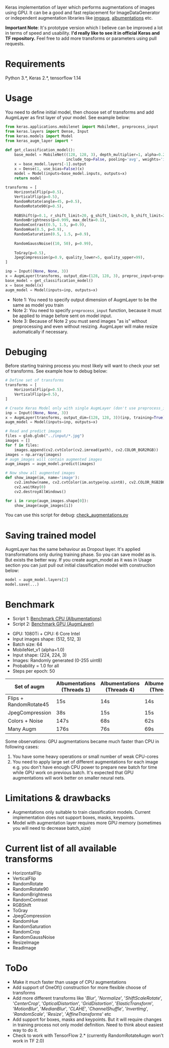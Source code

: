 Keras implementation of layer which performs augmentations of images using GPU. It can be a good and fast replacement for ImageDataGenerator or independent augmentation libraries like [imgaug](https://github.com/aleju/imgaug), [albumentations](https://github.com/albu/albumentations) etc. 

**Important Note**: It's prototype version which I believe can be improved a lot in terms of speed and usability. **I'd really like to see it in official Keras and TF repository.** Feel free to add more transforms or parameters using pull requests.

# Requirements

Python 3.\*, Keras 2.\*, tensorflow 1.14

# Usage

You need to define initial model, then choose set of transforms and add AugmLayer as first layer of your model. See example below:

```python
from keras.applications.mobilenet import MobileNet, preprocess_input
from keras.layers import Dense, Input
from keras.models import Model
from keras_augm_layer import *
    
def get_classification_model():
    base_model = MobileNet((128, 128, 3), depth_multiplier=1, alpha=0.25,
                           include_top=False, pooling='avg', weights='imagenet')
    x = base_model.layers[-1].output
    x = Dense(1, use_bias=False)(x)
    model = Model(inputs=base_model.inputs, outputs=x)
    return model
    
transforms = [
    HorizontalFlip(p=0.5),
    VerticalFlip(p=0.5),
    RandomRotate(angle=45, p=0.5),
    RandomRotate90(p=0.5),
    
    RGBShift(p=0.1, r_shift_limit=20, g_shift_limit=20, b_shift_limit=20),
    RandomBrightness(p=0.999, max_delta=0.1),
    RandomContrast(0.5, 1.5, p=0.9),
    RandomHue(0.5, p=0.9),
    RandomSaturation(0.5, 1.5, p=0.9),
    
    RandomGaussNoise((10, 50), p=0.99),
    
    ToGray(p=0.5),
    JpegCompression(p=0.9, quality_lower=5, quality_upper=99),
]

inp = Input((None, None, 3))
x = AugmLayer(transforms, output_dim=(128, 128, 3), preproc_input=preprocess_input)(inp)
base_model = get_classification_model()
x = base_model(x)
augm_model = Model(inputs=inp, outputs=x)
```

* Note 1: You need to specify output dimension of AugmLayer to be the same as model you train
* Note 2: You need to specify ```preprocess_input``` function, because it must be applied to image before sent on model input.
* Note 3: Because of Note 2 you must send images "as is" without preprocessing and even without resizing. AugmLayer will make resize automatically if necessary.  

# Debuging

Before starting training process you most likely will want to check your set of transforms. See example how to debug below:
 
```python
# Define set of transforms
transforms = [
    HorizontalFlip(p=0.5),
    VerticalFlip(p=0.5),
]

# Create Keras Model only with single AugmLayer (don't use preprocess_input and specify training=True)
inp = Input((None, None, 3))
x = AugmLayer(transforms, output_dim=(128, 128, 3))(inp, training=True)
augm_model = Model(inputs=inp, outputs=x)

# Read and predict images
files = glob.glob("../input/*.jpg")
images = []
for f in files:
    images.append(cv2.cvtColor(cv2.imread(path), cv2.COLOR_BGR2RGB))
images = np.array(images)
# augm_images will contain augmented images
augm_images = augm_model.predict(images)

# Now show all augmented images
def show_image(im, name='image'):
    cv2.imshow(name, cv2.cvtColor(im.astype(np.uint8), cv2.COLOR_RGB2BGR))
    cv2.waitKey(0)
    cv2.destroyAllWindows()

for i in range(augm_images.shape[0]):
    show_image(augm_images[i])
```

You can use this script for debug: [check_augmentations.py](https://github.com/ZFTurbo/Keras-augmentation-layer/blob/master/check_augmentations.py)

# Saving trained model

AugmLayer has the same behaviour as Dropout layer. It's applied transformations only during training phase. So you can save model as is. 
But exists the better way. If you create augm_model as it was in Usage section you can just pull out initial classification model with 
construction below:
  
```python
model = augm_model.layers[2]
model.save(...)
```

# Benchmark

- Script 1: [Benchmark CPU (Albumentations)](https://github.com/ZFTurbo/Keras-augmentation-layer/blob/master/benchmarks/benchmark_cpu_albumentations.py)
- Script 2: [Benchmark GPU (AugmLayer)](https://github.com/ZFTurbo/Keras-augmentation-layer/blob/master/benchmarks/benchmark_gpu_augm.py)

* GPU: 1080Ti + CPU: 6 Core Intel
* Input images shape: (512, 512, 3)
* Batch size: 64
* MobileNet_v1 (alpha=1.0)
* Input shape: (224, 224, 3)
* Images: Randomly generated (0-255 uint8)
* Probability = 1.0 for all
* Steps per epoch: 50

| Set of augm   | Albumentations (Threads 1) | Albumentations (Threads 4) | Albumentations (Threads 6) | AugmLayer |
|---------------|----------------------------|----------------------------|----------------------------|-----------|
| Flips + RandomRotate45 | 15s | 14s | 14s | 19s |
| JpegCompression | 38s | 15s | 15s | 21s |
| Colors + Noise | 147s | 68s | 62s | 32s |
| Many Augm | 176s | 76s | 69s | 41s |

Some observations: GPU augmentations became much faster than CPU in following cases:
1) You have some heavy operations or small number of weak CPU-cores
2) You need to apply large set of different augmentations for each image
e.g. you don't have enough CPU power to prepare new batch for time while GPU work on previous batch. 
It's expected that GPU augmentations will work better on smaller neural nets.  

# Limitations & drawbacks 

* Augmentations only suitable to train classification models. Current implementation does not support boxes, masks, keypoints.
* Model with augmentation layer requires more GPU memory (sometimes you will need to decrease batch_size)

# Current list of all available transforms

* HorizontalFlip
* VerticalFlip
* RandomRotate
* RandomRotate90
* RandomBrightness
* RandomContrast
* RGBShift
* ToGray
* JpegCompression
* RandomHue
* RandomSaturation
* RandomCrop
* RandomGaussNoise
* ResizeImage
* ReadImage

# ToDo

* Make it much faster than usage of CPU augmentations
* Add support of OneOf() construction for more flexible choose of transforms
* Add more different transforms like '_Blur_', '_Normalize_', '_ShiftScaleRotate_', '_CenterCrop_', '_OpticalDistortion_', 
'_GridDistortion_', '_ElasticTransform_', '_MotionBlur_', '_MedianBlur_', '_CLAHE_', '_ChannelShuffle_', '_InvertImg_', '_RandomScale_', 
'_Resize_', '_AffineTransforms_' etc
* Add support for boxes, masks and keypoints. But it will require changes in training process not only model definition. Need to think about easiest way to do it.
* Check to work with TensorFlow 2.* (currently RandomRotateAugm won't work in TF 2.0) 
